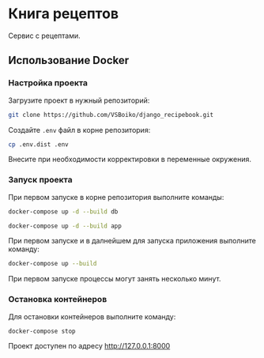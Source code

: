 # Книга рецептов

Сервис с рецептами.

## Использование Docker

### Настройка проекта
Загрузите проект в нужный репозиторий:

```bash
git clone https://github.com/VSBoiko/django_recipebook.git
```

Создайте `.env` файл в корне репозитория:

```bash
cp .env.dist .env
```

Внесите при необходимости корректировки в переменные окружения.

### Запуск проекта

При первом запуске в корне репозитория выполните команды:

```bash
docker-compose up -d --build db
```

```bash
docker-compose up -d --build app
```

При первом запуске и в далнейшем для запуска приложения выполните команду:

```bash
docker-compose up --build
```

При первом запуске процессы могут занять несколько минут.


### Остановка контейнеров

Для остановки контейнеров выполните команду:

```bash
docker-compose stop
```

Проект доступен по адресу http://127.0.0.1:8000
